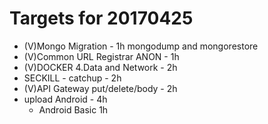 # Targets for 20170425

- (V)Mongo Migration - 1h mongodump and mongorestore
- (V)Common URL Registrar ANON - 1h
- (V)DOCKER 4.Data and Network - 2h
- SECKILL - catchup - 2h
- (V)API Gateway put/delete/body - 2h
- upload Android - 4h
  - Android Basic 1h
